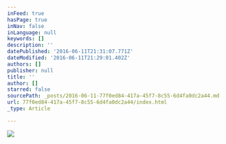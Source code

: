 ```yaml
---
inFeed: true
hasPage: true
inNav: false
inLanguage: null
keywords: []
description: ''
datePublished: '2016-06-11T21:31:07.771Z'
dateModified: '2016-06-11T21:29:01.402Z'
authors: []
publisher: null
title: ''
author: []
starred: false
sourcePath: _posts/2016-06-11-77f0ed84-417a-45f7-8c55-6d4fa0dc2a44.md
url: 77f0ed84-417a-45f7-8c55-6d4fa0dc2a44/index.html
_type: Article

---
```

![](https://the-grid-user-content.s3-us-west-2.amazonaws.com/45d37b9e-56c8-48f0-8bd8-05a7348f86da.jpg)